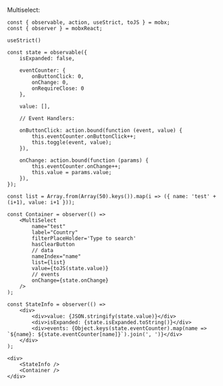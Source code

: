Multiselect:

    const { observable, action, useStrict, toJS } = mobx;
    const { observer } = mobxReact;

    useStrict()

    const state = observable({
        isExpanded: false,

        eventCounter: {
            onButtonClick: 0,
            onChange: 0,
            onRequireClose: 0
        },

        value: [],

        // Event Handlers:

        onButtonClick: action.bound(function (event, value) {
            this.eventCounter.onButtonClick++;
            this.toggle(event, value);
        }),

        onChange: action.bound(function (params) {
            this.eventCounter.onChange++;
            this.value = params.value;
        }),
    });

    const list = Array.from(Array(50).keys()).map(i => ({ name: 'test' + (i+1), value: i+1 }));

    const Container = observer(() =>
        <MultiSelect
            name="test"
            label="Country"
            filterPlaceHolder='Type to search'
            hasClearButton
            // data
            nameIndex="name"
            list={list}
            value={toJS(state.value)}
            // events
            onChange={state.onChange}
        />
    );

    const StateInfo = observer(() =>
        <div>
            <div>value: {JSON.stringify(state.value)}</div>
            <div>isExpanded: {state.isExpanded.toString()}</div>
            <div>events: {Object.keys(state.eventCounter).map(name => `${name}: ${state.eventCounter[name]}`).join(', ')}</div>
        </div>
    );

    <div>
        <StateInfo />
        <Container />
    </div>
